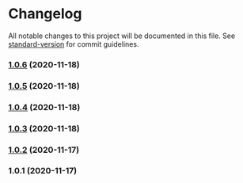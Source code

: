 # Changelog

All notable changes to this project will be documented in this file. See [standard-version](https://github.com/conventional-changelog/standard-version) for commit guidelines.

### [1.0.6](https://github.com/jlguenego/ntlm-parser/compare/v1.0.5...v1.0.6) (2020-11-18)

### [1.0.5](https://github.com/jlguenego/ntlm-parser/compare/v1.0.4...v1.0.5) (2020-11-18)

### [1.0.4](https://github.com/jlguenego/ntlm-parser/compare/v1.0.3...v1.0.4) (2020-11-18)

### [1.0.3](https://github.com/jlguenego/ntlm-parser/compare/v1.0.2...v1.0.3) (2020-11-18)

### [1.0.2](https://github.com/jlguenego/ntlm-parser/compare/v1.0.1...v1.0.2) (2020-11-17)

### 1.0.1 (2020-11-17)
